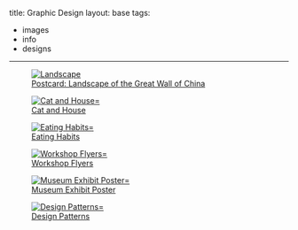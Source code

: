 title: Graphic Design
layout: base
tags:
  - images
  - info
  - designs
---
<main class="graphicdesign">
    <a href="/landscape.html" class="card-link"> <!--this is to talk about the indvidual images sends it to a different page-->
        <article class="program-card-projects">
          <figure><img src="/images/landscape.png" alt="Landscape" class="img-responsive"> <figcaption class="captions">Postcard: Landscape of the Great Wall of China</figcaption> </figure>
        </article>
      </a>
      <a href="/cathouse.html" class="card-link"> <!--this is to talk about the indvidual images sends it to a different page-->
        <article class="program-card-projects">
          <figure><img src="/images/catandhouse.png" alt="Cat and House="img-responsive"> <figcaption class="captions">Cat and House</figcaption></figure>
        </article>
      </a>
      <a href="/eatinghabits.html" class="card-link"> <!--this is to talk about the indvidual images sends it to a different page-->
        <article class="program-card-projects">
          <figure><img src="/images/social media.png" alt="Eating Habits="img-responsive"> <figcaption class="captions">Eating Habits</figcaption></figure>
        </article>
      </a>
      <a href="/workshop.html" class="card-link"> <!--this is to talk about the indvidual images sends it to a different page-->
        <article class="program-card-projects">
          <figure><img src="/images/workshopflyer.png" alt="Workshop Flyers="img-responsive"> <figcaption class="captions">Workshop Flyers</figcaption></figure>
        </article>
      </a>
      <a href="/museumexhibt.html" class="card-link"> <!--this is to talk about the indvidual images sends it to a different page-->
        <article class="program-card-projects">
          <figure><img src="/images/Museum Exhibit Poster Loverta Brown 1.png" alt="Museum Exhibit Poster="img-responsive"> <figcaption class="captions">Museum Exhibit Poster</figcaption></figure>
        </article>
      </a>
      <a href="/designpatterns.html" class="card-link"> <!--this is to talk about the indvidual images sends it to a different page-->
        <article class="program-card-projects">
          <figure><img src="/images/symmerty.png" alt="Design Patterns="img-responsive"> <figcaption class="captions">Design Patterns</figcaption></figure>
        </article>
      </a>
</main>